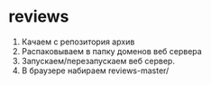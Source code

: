 # reviews
1. Качаем с репозитория архив
2. Распаковываем в папку доменов веб сервера
3. Запускаем/перезапускаем веб сервер.
4. В браузере набираем reviews-master/
